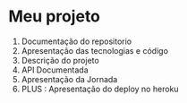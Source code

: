 # Meu projeto

1. Documentação do repositorio
2. Apresentação das tecnologias e código
3. Descrição do projeto
4. API Documentada
5. Apresentação da Jornada
6. PLUS : Apresentação do deploy no heroku
